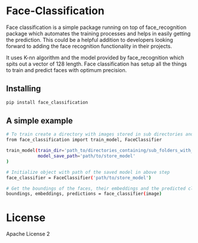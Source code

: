 # Face-Classification

Face classification is a simple package running on top of face_recognition package which automates the training processes and helps in easily getting the prediction. This could be a helpful addition to developers looking forward to adding the face recognition functionality in their projects.

It uses K-nn algorithm and the model provided by face_recognition which spits out a vector of 128 length. Face classification has setup all the things to train and predict faces with optimum precision.

## Installing

```bash
pip install face_classification
```

## A simple example

```bash
# To train create a directory with images stored in sub directories and the label as the folder name
from face_classification import train_model, FaceClassifier

train_model(train_dir='path_to/directories_containing/sub_folders_with_labels_as_folder_name', 
            model_save_path='path/to/store_model'
)

# Initialize object with path of the saved model in above step
face_classifier = FaceClassifier('path/to/store_model')

# Get the boundings of the faces, their embeddings and the predicted class from any image
boundings, embeddings, predictions = face_classifier(image)
```

# License

Apache License 2

